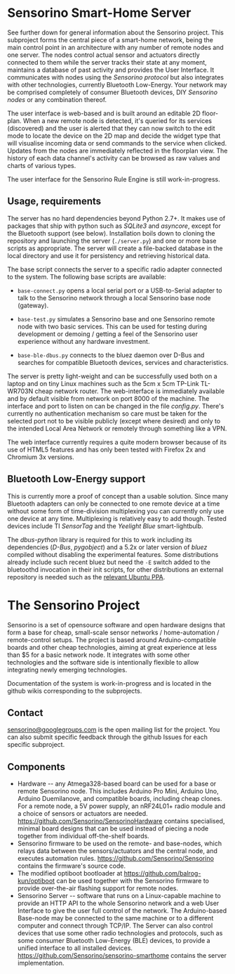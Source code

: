 Sensorino Smart-Home Server
===========================

See further down for general information about the Sensorino project.  This subproject forms the central piece of a smart-home network, being the main control point in an architecture with any number of remote nodes and one server.  The nodes control actual sensor and actuators directly connected to them while the server tracks their state at any moment, maintains a database of past activity and provides the User Interface.  It communicates with nodes using the _Sensorino protocol_ but also integrates with other technologies, currently Bluetooth Low-Energy.  Your network may be comprised completely of consumer Bluetooth devices, DIY _Sensorino nodes_ or any combination thereof.

The user interface is web-based and is built around an editable 2D floor-plan.  When a new remote node is detected, it's queried for its services (discovered) and the user is alerted that they can now switch to the edit mode to locate the device on the 2D map and decide the widget type that will visualise incoming data or send commands to the service when clicked.  Updates from the nodes are immediately reflected in the floorplan view.  The history of each data channel's activity can be browsed as raw values and charts of various types.

The user interface for the Sensorino Rule Engine is still work-in-progress.

Usage, requirements
-------------------

The server has no hard dependencies beyond Python 2.7+.  It makes use of packages that ship with python such as _SQLite3_ and _asyncore_, except for the Bluetooth support (see below).  Installation boils down to cloning the repository and launching the server (`./server.py`) and one or more base scripts as appropriate.  The server will create a file-backed database in the local directory and use it for persistency and retrieving historical data.

The base script connects the server to a specific radio adapter connected to the system.  The following base scripts are available:

* `base-connect.py` opens a local serial port or a USB-to-Serial adapter to talk to the Sensorino network through a local Sensorino base node (gateway).

* `base-test.py` simulates a Sensorino base and one Sensorino remote node with two basic services.  This can be used for testing during development or demoing / getting a feel of the Sensorino user experience without any hardware investment.

* `base-ble-dbus.py` connects to the bluez daemon over D-Bus and searches for compatible Bluetooth devices, services and characteristics.

The server is pretty light-weight and can be successfully used both on a laptop and on tiny Linux machines such as the 5cm x 5cm TP-Link TL-WR703N cheap network router.  The web-interface is immediately available and by default visible from network on port 8000 of the machine.  The interface and port to listen on can be changed in the file _config.py_.  There's currently no authentication mechanism so care must be taken for the selected port not to be visible publicly (except where desired) and only to the intended Local Area Network or remotely through something like a VPN.

The web interface currently requires a quite modern browser because of its use of HTML5 features and has only been tested with Firefox 2x and Chromium 3x versions.

Bluetooth Low-Energy support
----------------------------

This is currently more a proof of concept than a usable solution.  Since many Bluetooth adapters can only be connected to one remote device at a time without some form of time-division multiplexing you can currently only use one device at any time.  Multiplexing is relatively easy to add though.  Tested devices include TI _SensorTag_ and the _Yeelight Blue_ smart-lightbulb.

The _dbus-python_ library is required for this to work including its dependencies (_D-Bus_, _pygobject_) and a 5.2x or later version of _bluez_ compiled without disabling the experimental features.  Some distributions already include such recent bluez but need the `-E` switch added to the bluetoothd invocation in their init scripts, for other distributions an external repository is needed such as the [relevant Ubuntu PPA](https://launchpad.net/~vidplace7/+archive/ubuntu/bluez5).

The Sensorino Project
=====================

Sensorino is a set of opensource software and open hardware designs that form a base for cheap, small-scale sensor networks / home-automation / remote-control setups.  The project is based around Arduino-compatible boards and other cheap technologies, aiming at great experience at less than $5 for a basic network node.  It integrates with some other technologies and the software side is intentionally flexible to allow integrating newly emerging technologies.

Documentation of the system is work-in-progress and is located in the github wikis corresponding to the subprojects.

Contact
-------

sensorino@googlegroups.com is the open mailing list for the project.  You
can also submit specific feedback through the github Issues for each
specific subproject.

Components
----------

* Hardware -- any Atmega328-based board can be used for a base or remote Sensorino node.  This includes Arduino Pro Mini, Arduino Uno, Arduino Duemilanove, and compatible boards, including cheap clones.  For a remote node, a 5V power supply, an nRF24L01+ radio module and a choice of sensors or actuators are needed.  https://github.com/Sensorino/SensorinoHardware contains specialised, minimal board designs that can be used instead of piecing a node together from individual off-the-shelf boards.
* Sensorino firmware to be used on the remote- and base-nodes, which relays data between the sensors/actuators and the central node, and executes automation rules.  https://github.com/Sensorino/Sensorino contains the firmware's source code.
* The modified optiboot bootloader at https://github.com/balrog-kun/optiboot can be used together with the Sensorino firmware to provide over-the-air flashing support for remote nodes.
* Sensorino Server -- software that runs on a Linux-capable machine to provide an HTTP API to the whole Sensorino network and a web User Interface to give the user full control of the network.  The Arduino-based Base-node may be connected to the same machine or to a different computer and connect through TCP/IP.  The Server can also control devices that use some other radio technologies and protocols, such as some consumer Bluetooth Low-Energy (BLE) devices, to provide a unified interface to all installed devices.  https://github.com/Sensorino/sensorino-smarthome contains the server implementation.
